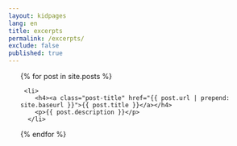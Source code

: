 ```yaml
---
layout: kidpages
lang: en
title: excerpts
permalink: /excerpts/
exclude: false
published: true
---
```


<ul class="post-lineup">
 	{% for post in site.posts %}

	 <li>
        <h4><a class="post-title" href="{{ post.url | prepend: site.baseurl }}">{{ post.title }}</a></h4>     
        <p>{{ post.description }}</p>
      </li>

  {% endfor %}
</ul>